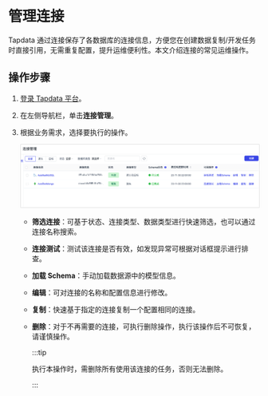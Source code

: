 # 管理连接

Tapdata 通过连接保存了各数据库的连接信息，方便您在创建数据复制/开发任务时直接引用，无需重复配置，提升运维便利性。本文介绍连接的常见运维操作。

## 操作步骤

1. [登录 Tapdata 平台](log-in.md)。

2. 在左侧导航栏，单击**连接管理**。

3. 根据业务需求，选择要执行的操作。

   ![管理连接](../images/manage_connection.png)

   - **筛选连接**：可基于状态、连接类型、数据类型进行快速筛选，也可以通过连接名称搜索。
   
   - **连接测试**：测试该连接是否有效，如发现异常可根据对话框提示进行排查。
   
   - **加载 Schema**：手动加载数据源中的模型信息。
   
   - **编辑**：可对连接的名称和配置信息进行修改。
   
   - **复制**：快速基于指定的连接复制一个配置相同的连接。
   
   - **删除**：对于不再需要的连接，可执行删除操作，执行该操作后不可恢复，请谨慎操作。
   
     :::tip
   
     执行本操作时，需删除所有使用该连接的任务，否则无法删除。
   
     :::